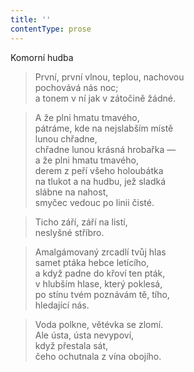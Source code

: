 ```yaml
---
title: ''
contentType: prose
---
```


Komorní hudba

> První, první vlnou, teplou, nachovou  
> pochovává nás noc;  
> a tonem v ní jak v zátočině žádné.

> A že plni hmatu tmavého,  
> pátráme, kde na nejslabším místě  
> lunou chřadne,  
> chřadne lunou krásná hrobařka —  
> a že plni hmatu tmavého,  
> derem z peří všeho holoubátka  
> na tlukot a na hudbu, jež sladká  
> slábne na nahost,  
> smyčec vedouc po linii čisté.

> Ticho září, září na listí,  
> neslyšné stříbro.

> Amalgámovaný zrcadlí tvůj hlas  
> samet ptáka hebce letícího,  
> a když padne do křoví ten pták,  
> v hlubším hlase, který poklesá,  
> po stínu tvém poznávám tě, tího,  
> hledající nás.

> Voda polkne, větévka se zlomí.  
> Ale ústa, ústa nevypoví,  
> když přestala sát,  
> čeho ochutnala z vína obojího.

